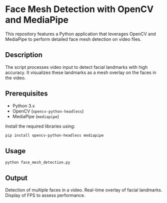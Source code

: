 # Face Mesh Detection with OpenCV and MediaPipe

This repository features a Python application that leverages OpenCV and MediaPipe to perform detailed face mesh detection on video files.

## Description

The script processes video input to detect facial landmarks with high accuracy. It visualizes these landmarks as a mesh overlay on the faces in the video.

## Prerequisites

- Python 3.x
- OpenCV (`opencv-python-headless`)
- MediaPipe (`mediapipe`)

Install the required libraries using:

```bash
pip install opencv-python-headless mediapipe
```
## Usage
```
python face_mesh_detection.py
```
## Output
Detection of multiple faces in a video.
Real-time overlay of facial landmarks.
Display of FPS to assess performance.
